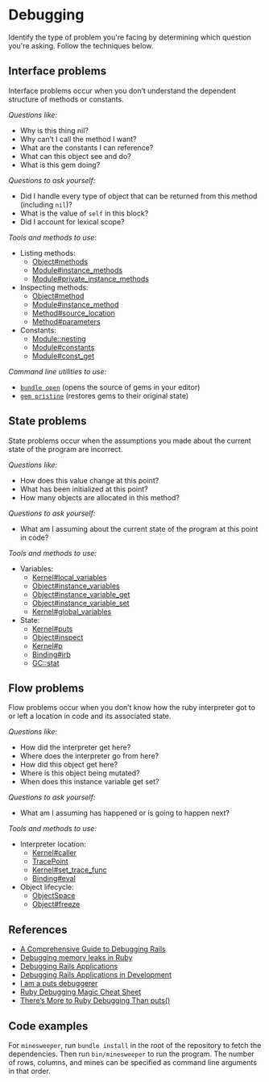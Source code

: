 # Debugging

Identify the type of problem you're facing by determining which question you're asking. Follow the techniques below.

## Interface problems

Interface problems occur when you don’t understand the dependent structure of methods or constants.

*Questions like:*

- Why is this thing nil?
- Why can’t I call the method I want?
- What are the constants I can reference?
- What can this object see and do?
- What is this gem doing?

*Questions to ask yourself:*

- Did I handle every type of object that can be returned from this method (including `nil`)?
- What is the value of `self` in this block?
- Did I account for lexical scope?

*Tools and methods to use:*

- Listing methods:
  - [Object#methods](http://ruby-doc.org/core-2.4.1/Object.html#method-i-methods)
  - [Module#instance_methods](http://ruby-doc.org/core-2.4.1/Module.html#method-i-instance_methods)
  - [Module#private_instance_methods](http://ruby-doc.org/core-2.4.1/Module.html#method-i-private_instance_methods)
- Inspecting methods:
  - [Object#method](http://ruby-doc.org/core-2.4.1/Object.html#method-i-method)
  - [Module#instance_method](http://ruby-doc.org/core-2.4.1/Module.html#method-i-instance_method)
  - [Method#source_location](http://ruby-doc.org/core-2.4.1/Method.html#method-i-source_location)
  - [Method#parameters](http://ruby-doc.org/core-2.4.1/Method.html#method-i-parameters)
- Constants:
  - [Module::nesting](http://ruby-doc.org/core-2.4.1/Module.html#method-c-nesting)
  - [Module#constants](http://ruby-doc.org/core-2.4.1/Module.html#method-i-constants)
  - [Module#const_get](http://ruby-doc.org/core-2.4.1/Module.html#method-i-const_get)

*Command line utilities to use:*

- [`bundle open`](http://bundler.io/v1.1/bundle_open.html) (opens the source of gems in your editor)
- [`gem pristine`](http://guides.rubygems.org/command-reference/#gem-pristine) (restores gems to their original state)

## State problems

State problems occur when the assumptions you made about the current state of the program are incorrect.

*Questions like:*

- How does this value change at this point?
- What has been initialized at this point?
- How many objects are allocated in this method?

*Questions to ask yourself:*

- What am I assuming about the current state of the program at this point in code?

*Tools and methods to use:*

- Variables:
  - [Kernel#local_variables](http://ruby-doc.org/core-2.4.1/Kernel.html#method-i-local_variables)
  - [Object#instance_variables](http://ruby-doc.org/core-2.4.1/Object.html#method-i-instance_variables)
  - [Object#instance_variable_get](http://ruby-doc.org/core-2.4.1/Object.html#method-i-instance_variable_get)
  - [Object#instance_variable_set](http://ruby-doc.org/core-2.4.1/Object.html#method-i-instance_variable_set)
  - [Kernel#global_variables](http://ruby-doc.org/core-2.4.1/Kernel.html#method-i-global_variables)
- State:
  - [Kernel#puts](http://ruby-doc.org/core-2.4.1/Kernel.html#method-i-puts)
  - [Object#inspect](http://ruby-doc.org/core-2.4.1/Object.html#method-i-inspect)
  - [Kernel#p](http://ruby-doc.org/core-2.4.1/Kernel.html#method-i-p)
  - [Binding#irb](http://ruby-doc.org/core-2.4.1/Binding.html#method-i-irb)
  - [GC::stat](https://ruby-doc.org/core-2.4.1/GC.html#method-c-stat)

## Flow problems

Flow problems occur when you don’t know how the ruby interpreter got to or left a location in code and its associated state.

*Questions like:*

- How did the interpreter get here?
- Where does the interpreter go from here?
- How did this object get here?
- Where is this object being mutated?
- When does this instance variable get set?

*Questions to ask yourself:*

- What am I assuming has happened or is going to happen next?

*Tools and methods to use:*

- Interpreter location:
  - [Kernel#caller](http://ruby-doc.org/core-2.4.1/Kernel.html#method-i-caller)
  - [TracePoint](http://ruby-doc.org/core-2.4.1/TracePoint.html)
  - [Kernel#set_trace_func](http://ruby-doc.org/core-2.4.1/Kernel.html#method-i-set_trace_func)
  - [Binding#eval](http://ruby-doc.org/core-2.4.1/Binding.html#method-i-eval)
- Object lifecycle:
  - [ObjectSpace](http://ruby-doc.org/core-2.4.1/ObjectSpace.html)
  - [Object#freeze](http://ruby-doc.org/core-2.4.1/Object.html#method-i-freeze)

## References

- [A Comprehensive Guide to Debugging Rails](https://www.jackkinsella.ie/articles/a-comprehensive-guide-to-debugging-rails)
- [Debugging memory leaks in Ruby](https://samsaffron.com/archive/2015/03/31/debugging-memory-leaks-in-ruby)
- [Debugging Rails Applications](http://guides.rubyonrails.org/debugging_rails_applications.html)
- [Debugging Rails Applications in Development](http://nofail.de/2013/10/debugging-rails-applications-in-development/)
- [I am a puts debuggerer](https://tenderlovemaking.com/2016/02/05/i-am-a-puts-debuggerer.html)
- [Ruby Debugging Magic Cheat Sheet](http://www.schneems.com/2016/01/25/ruby-debugging-magic-cheat-sheet.html)
- [There’s More to Ruby Debugging Than puts()](https://engineering.shopify.com/17489080-theres-more-to-ruby-debugging-than-puts)

## Code examples

For `minesweeper`, run `bundle install` in the root of the repository to fetch the dependencies. Then run `bin/minesweeper` to run the program. The number of rows, columns, and mines can be specified as command line arguments in that order.
